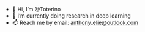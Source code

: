 - 👋 Hi, I’m @Toterino
- 🌱 I’m currently doing research in deep learning
- 📫 Reach me by email: anthony_elie@outlook.com
